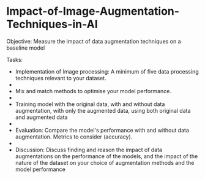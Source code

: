 # Impact-of-Image-Augmentation-Techniques-in-AI
Objective: Measure the impact of data augmentation techniques on a baseline model 


Tasks:
- Implementation of Image processing: A minimum of five data processing techniques relevant to your dataset.
- 
- Mix and match methods to optimise your model performance.
- 
- Training model with the original data, with and without data augmentation, with only the augmented data, using both original data and augmented data
- 
- Evaluation: Compare the model's performance with and without data augmentation. Metrics to consider (accuracy).
- 
- Discussion: Discuss finding and reason the impact of data augmentations on the performance of the models, and the impact of the nature of the dataset on your choice of augmentation methods and the model performance
